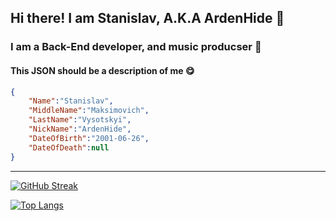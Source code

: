 ## Hi there! I am Stanislav, A.K.A ArdenHide 👋

### I am a Back-End developer, and music producser :musical_keyboard:

#### This JSON should be a description of me :yum:

```JSON
{
    "Name":"Stanislav",
    "MiddleName":"Maksimovich",
    "LastName":"Vysotskyi",
    "NickName":"ArdenHide",
    "DateOfBirth":"2001-06-26",
    "DateOfDeath":null
}
```

***

[![GitHub Streak](https://streak-stats.demolab.com?user=ArdenHide&theme=dark&hide_border=true)](https://git.io/streak-stats)

[![Top Langs](https://github-readme-stats.vercel.app/api/top-langs/?username=ArdenHide)](https://github.com/anuraghazra/github-readme-stats)

